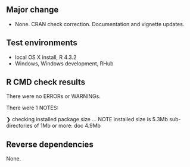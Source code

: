 
## Major change

* None. CRAN check correction. Documentation and vignette updates.

## Test environments
* local OS X install, R 4.3.2
* Windows, Windows development, RHub

## R CMD check results
There were no ERRORs or WARNINGs. 

There were 1 NOTES:

❯ checking installed package size ... NOTE
    installed size is  5.3Mb
    sub-directories of 1Mb or more:
      doc   4.9Mb
    
## Reverse dependencies
None.